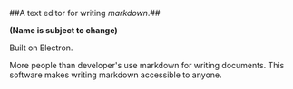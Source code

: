 ##A text editor for writing _markdown_.##

**(Name is subject to change)**

Built on Electron.

More people than developer's use markdown for writing documents. This software makes writing markdown accessible to anyone.
